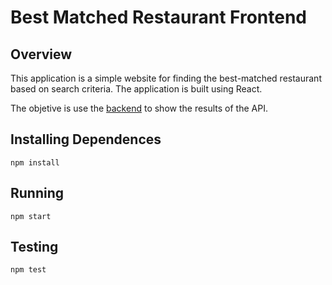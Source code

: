 # Best Matched Restaurant Frontend

## Overview

This application is a simple website for finding the best-matched restaurant based on search criteria.
The application is built using React.

The objetive is use the [backend](https://github.com/SantanaDiogoDev/best-matched-restaurants-ds) to show the results of the API.


## Installing Dependences

```npm install```

## Running

```npm start```

## Testing

```npm test```
